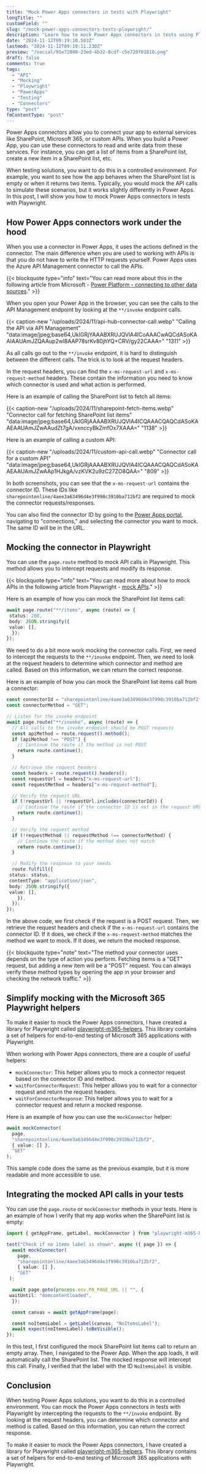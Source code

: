 ```yaml
---
title: "Mock Power Apps connectors in tests with Playwright"
longTitle: ""
customField: ""
slug: "/mock-power-apps-connectors-tests-playwright/"
description: "Learn how to mock Power Apps connectors in tests using Playwright for a controlled testing environment and accurate results."
date: "2024-11-12T09:19:10.583Z"
lastmod: "2024-11-12T09:19:11.230Z"
preview: "/social/91e72890-23ed-4b32-8cdf-c5e720f01618.png"
draft: false
comments: true
tags:
  - "API"
  - "Mocking"
  - "Playwright"
  - "PowerApps"
  - "Testing"
  - "Connectors"
type: "post"
fmContentType: "post"
---
```


Power Apps connectors allow you to connect your app to external services like SharePoint, Microsoft 365, or custom APIs. When you build a Power App, you can use these connectors to read and write data from these services. For instance, you can get a list of items from a SharePoint list, create a new item in a SharePoint list, etc.

When testing solutions, you want to do this in a controlled environment. For example, you want to see how the app behaves when the SharePoint list is empty or when it returns two items. Typically, you would mock the API calls to simulate these scenarios, but it works slightly differently in Power Apps. In this post, I will show you how to mock Power Apps connectors in tests with Playwright.

## How Power Apps connectors work under the hood

When you use a connector in Power Apps, it uses the actions defined in the connector. The main difference when you are used to working with APIs is that you do not have to write the HTTP requests yourself. Power Apps uses the Azure API Management connector to call the APIs.

{{< blockquote type="info" text="You can read more about this in the following article from Microsoft - [Power Platform - connecting to other data sources](https://learn.microsoft.com/en-us/power-platform/admin/security/connect-data-sources#connecting-to-other-data-sources)." >}}

When you open your Power App in the browser, you can see the calls to the API Management endpoint by looking at the `**/invoke` endpoint calls.

{{< caption-new "/uploads/2024/11/api-hub-connector-call.webp" "Calling the API via API Management"  "data:image/jpeg;base64,UklGRjYAAABXRUJQVlA4ICoAAACwAQCdASoKAAIAAUAmJZQAAup2wl8AAP78srKv80jhYQ+CRV/gy22CAAA=" "1311" >}}

As all calls go out to the `**/invoke` endpoint, it is hard to distinguish between the different calls. The trick is to look at the request headers.

In the request headers, you can find the `x-ms-request-url` and `x-ms-request-method` headers. These contain the information you need to know which connector is used and what action is performed.

Here is an example of calling the SharePoint list to fetch all items:

{{< caption-new "/uploads/2024/11/sharepoint-fetch-items.webp" "Connector call for fetching SharePoint list items"  "data:image/jpeg;base64,UklGRjAAAABXRUJQVlA4ICQAAACQAQCdASoKAAEAAUAmJZwAAudZt7gA/vxnccyBkZmfOx7XAAA=" "1138" >}}

Here is an example of calling a custom API:

{{< caption-new "/uploads/2024/11/custom-api-call.webp" "Connector call for a custom API"  "data:image/jpeg;base64,UklGRjAAAABXRUJQVlA4ICQAAACQAQCdASoKAAEAAUAmJZwAAp1HJkgA/vzKVK2u9zC27ZO8QAA=" "809" >}}

In both screenshots, you can see that the `x-ms-request-url` contains the connector ID. These IDs like `sharepointonline/4aee3a63496d4e3f998c3910ba712bf2` are required to mock the connector requests/responses.

You can also find the connector ID by going to the [Power Apps portal](https://make.powerapps.com/), navigating to "connections," and selecting the connector you want to mock. The same ID will be in the URL.

## Mocking the connector in Playwright

You can use the `page.route` method to mock API calls in Playwright. This method allows you to intercept requests and modify its response.

{{< blockquote type="info" text="You can read more about how to mock APIs in the following article from Playwright - [mock APIs](https://playwright.dev/docs/mock)." >}}

Here is an example of how you can mock the SharePoint list items call:

```typescript
await page.route("**/items", async (route) => {
 status: 200,
 body: JSON.stringify({
 value: [],
  });
});
```

We need to do a bit more work mocking the connector calls. First, we need to intercept the requests to the `**/invoke` endpoint. Then, we need to look at the request headers to determine which connector and method are called. Based on this information, we can return the correct response.

Here is an example of how you can mock the SharePoint list items call from a connector:

```typescript
const connectorId = "sharepointonline/4aee3a63496d4e3f998c3910ba712bf2";
const connectorMethod = "GET";

// Listen for the invoke endpoint
await page.route("**/invoke", async (route) => {
  // All calls to the invoke endpoint should be POST requests
  const apiMethod = route.request().method();
  if (apiMethod !== "POST") {
    // Continue the route if the method is not POST
    return route.continue();
  }

  // Retrieve the request headers
  const headers = route.request().headers();
  const requestUrl = headers["x-ms-request-url"];
  const requestMethod = headers["x-ms-request-method"];

  // Verify the request URL
  if (!requestUrl || !requestUrl.includes(connectorId)) {
    // Continue the route if the connector ID is not in the request URL
    return route.continue();
  }

  // Verify the request method
  if (!requestMethod || requestMethod !== connectorMethod) {
    // Continue the route if the method does not match
    return route.continue();
  }

  // Modify the response to your needs
  route.fulfill({
 status: status,
 contentType: "application/json",
 body: JSON.stringify({
 value: [],
    }),
  });
});
```

In the above code, we first check if the request is a POST request. Then, we retrieve the request headers and check if the `x-ms-request-url` contains the connector ID. If it does, we check if the `x-ms-request-method` matches the method we want to mock. If it does, we return the mocked response.

{{< blockquote type="note" text="The method your connector uses depends on the type of action you perform. Fetching items is a \"GET\" request, but adding a new item will be a \"POST\" request. You can always verify these method types by opening the app in your browser and checking the network traffic." >}}

## Simplify mocking with the Microsoft 365 Playwright helpers

To make it easier to mock the Power Apps connectors, I have created a library for Playwright called [playwright-m365-helpers](https://www.npmjs.com/package/playwright-m365-helpers). This library contains a set of helpers for end-to-end testing of Microsoft 365 applications with Playwright.

When working with Power Apps connectors, there are a couple of useful helpers:

- `mockConnector`: This helper allows you to mock a connector request based on the connector ID and method.
- `waitForConnectorRequest`: This helper allows you to wait for a connector request and return the request headers.
- `waitForConnectorResponse`: This helper allows you to wait for a connector request and return a mocked response.

Here is an example of how you can use the `mockConnector` helper:

```typescript
await mockConnector(
  page,
  "sharepointonline/4aee3a63496d4e3f998c3910ba712bf2",
  { value: [] },
  "GET"
);
```

This sample code does the same as the previous example, but it is more readable and more accessible to use.

## Integrating the mocked API calls in your tests

You can use the `page.route` or `mockConnector` methods in your tests. Here is an example of how I verify that my app works when the SharePoint list is empty:

```typescript
import { getAppFrame, getLabel, mockConnector } from "playwright-m365-helpers";

test("Check if no items label is shown", async ({ page }) => {
  await mockConnector(
    page,
    "sharepointonline/4aee3a63496d4e3f998c3910ba712bf2",
    { value: [] },
    "GET"
 );

  await page.goto(process.env.PA_PAGE_URL || "", {
 waitUntil: "domcontentloaded",
  });

  const canvas = await getAppFrame(page);

  const noItemsLabel = getLabel(canvas, "NoItemsLabel");
  await expect(noItemsLabel).toBeVisible();
});
```

In this test, I first configured the mock SharePoint list items call to return an empty array. Then, I navigated to the Power App. When the app loads, it will automatically call the SharePoint list. The mocked response will intercept this call. Finally, I verified that the label with the ID `NoItemsLabel` is visible.

## Conclusion

When testing Power Apps solutions, you want to do this in a controlled environment. You can mock the Power Apps connectors in tests with Playwright by intercepting the requests to the `**/invoke` endpoint. By looking at the request headers, you can determine which connector and method is called. Based on this information, you can return the correct response.

To make it easier to mock the Power Apps connectors, I have created a library for Playwright called [playwright-m365-helpers](https://www.npmjs.com/package/playwright-m365-helpers). This library contains a set of helpers for end-to-end testing of Microsoft 365 applications with Playwright.
